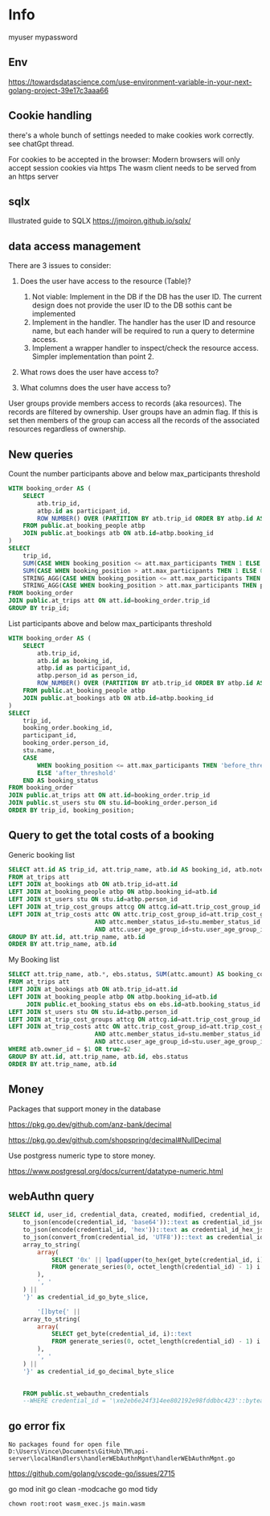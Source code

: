 # Info

myuser
mypassword

## Env

<https://towardsdatascience.com/use-environment-variable-in-your-next-golang-project-39e17c3aaa66>


## Cookie handling

there's a whole bunch of settings needed to make cookies work correctly.
see chatGpt thread.

For cookies to be accepted in the browser:
Modern browsers will only accept session cookies via https
The wasm client needs to be served from an https server


## sqlx

Illustrated guide to SQLX
<https://jmoiron.github.io/sqlx/>




## data access management

There are 3 issues to consider:
1. Does the user have access to the resource (Table)?
    1. Not viable: Implement in the DB if the DB has the user ID. The current design does not provide the user ID to the DB sothis cant be implemented
    2. Implement in the handler. The handler has the user ID and resource name, but each hander will be required to run a query to determine access.
    3. Implement a wrapper handler to inspect/check the resource access. Simpler implementation than point 2.

2. What rows does the user have access to?
3. What columns does the user have access to?



User groups provide members access to records (aka resources). The records are filtered by ownership.
User groups have an admin flag. If this is set then members of the group can access all the records of the associated resources regardless of ownership.


## New queries

Count the number participants above and below max_participants threshold

```sql
WITH booking_order AS (
    SELECT 
        atb.trip_id,
        atbp.id as participant_id,
        ROW_NUMBER() OVER (PARTITION BY atb.trip_id ORDER BY atbp.id ASC) AS booking_position
    FROM public.at_booking_people atbp
	JOIN public.at_bookings atb ON atb.id=atbp.booking_id
)
SELECT 
    trip_id,
    SUM(CASE WHEN booking_position <= att.max_participants THEN 1 ELSE 0 END) AS before_threshold,
    SUM(CASE WHEN booking_position > att.max_participants THEN 1 ELSE 0 END) AS after_threshold,
	STRING_AGG(CASE WHEN booking_position <= att.max_participants THEN participant_id::text END, ', ') AS before_threshold_ids,
    STRING_AGG(CASE WHEN booking_position > att.max_participants THEN participant_id::text END, ', ') AS after_threshold_ids
FROM booking_order
JOIN public.at_trips att ON att.id=booking_order.trip_id
GROUP BY trip_id;
```

List participants above and below max_participants threshold

```sql
WITH booking_order AS (
    SELECT 
        atb.trip_id,
		atb.id as booking_id,
        atbp.id as participant_id,
        atbp.person_id as person_id,
	    ROW_NUMBER() OVER (PARTITION BY atb.trip_id ORDER BY atbp.id ASC) AS booking_position
    FROM public.at_booking_people atbp
	JOIN public.at_bookings atb ON atb.id=atbp.booking_id
)
SELECT 
    trip_id,
	booking_order.booking_id,
    participant_id,
	booking_order.person_id,
	stu.name,
    CASE 
        WHEN booking_position <= att.max_participants THEN 'before_threshold' 
        ELSE 'after_threshold' 
    END AS booking_status
FROM booking_order
JOIN public.at_trips att ON att.id=booking_order.trip_id
JOIN public.st_users stu ON stu.id=booking_order.person_id
ORDER BY trip_id, booking_position;
```


## Query to get the total costs of a booking

Generic booking list

```sql
SELECT att.id AS trip_id, att.trip_name, atb.id AS booking_id, atb.notes AS booking_notes, atb.owner_id, SUM(attc.amount) AS booking_cost, COUNT(stu.name) as person_count
FROM at_trips att
LEFT JOIN at_bookings atb ON atb.trip_id=att.id
LEFT JOIN at_booking_people atbp ON atbp.booking_id=atb.id
LEFT JOIN st_users stu ON stu.id=atbp.person_id
LEFT JOIN at_trip_cost_groups attcg ON attcg.id=att.trip_cost_group_id
LEFT JOIN at_trip_costs attc ON attc.trip_cost_group_id=att.trip_cost_group_id
						AND attc.member_status_id=stu.member_status_id
						AND attc.user_age_group_id=stu.user_age_group_id
GROUP BY att.id, att.trip_name, atb.id
ORDER BY att.trip_name, atb.id
```

My Booking list

```sql
SELECT att.trip_name, atb.*, ebs.status, SUM(attc.amount) AS booking_cost, COUNT(stu.name) as participants
FROM at_trips att
LEFT JOIN at_bookings atb ON atb.trip_id=att.id
LEFT JOIN at_booking_people atbp ON atbp.booking_id=atb.id
	 JOIN public.et_booking_status ebs on ebs.id=atb.booking_status_id
LEFT JOIN st_users stu ON stu.id=atbp.person_id
LEFT JOIN at_trip_cost_groups attcg ON attcg.id=att.trip_cost_group_id
LEFT JOIN at_trip_costs attc ON attc.trip_cost_group_id=att.trip_cost_group_id
						AND attc.member_status_id=stu.member_status_id
						AND attc.user_age_group_id=stu.user_age_group_id
WHERE atb.owner_id = $1 OR true=$2
GROUP BY att.id, att.trip_name, atb.id, ebs.status
ORDER BY att.trip_name, atb.id
```



## Money

Packages that support money in the database

<https://pkg.go.dev/github.com/anz-bank/decimal>

<https://pkg.go.dev/github.com/shopspring/decimal#NullDecimal>

Use postgress numeric type to store money.

<https://www.postgresql.org/docs/current/datatype-numeric.html>



## webAuthn query

```sql
SELECT id, user_id, credential_data, created, modified, credential_id, device_name, device_metadata,
	to_json(encode(credential_id, 'base64'))::text as credential_id_json,
	to_json(encode(credential_id, 'hex'))::text as credential_id_hex_json,
	to_json(convert_from(credential_id, 'UTF8'))::text as credential_id_text_json,
    array_to_string(
        array(
            SELECT '0x' || lpad(upper(to_hex(get_byte(credential_id, i))), 2, '0')
            FROM generate_series(0, octet_length(credential_id) - 1) i
        ),
        ', '
    ) || 
    '}' as credential_id_go_byte_slice,

	    '[]byte{' || 
    array_to_string(
        array(
            SELECT get_byte(credential_id, i)::text
            FROM generate_series(0, octet_length(credential_id) - 1) i
        ),
        ', '
    ) || 
    '}' as credential_id_go_decimal_byte_slice

	
	FROM public.st_webauthn_credentials
	--WHERE credential_id = '\xe2eb6e24f314ee802192e98fddbbc423'::bytea
```

## go error fix

`No packages found for open file D:\Users\Vince\Documents\GitHub\TM\api-server\localHandlers\handlerWEbAuthnMgnt\handlerWEbAuthnMgnt.go`

<https://github.com/golang/vscode-go/issues/2715>

go mod init
go clean -modcache
go mod tidy




`chown root:root wasm_exec.js main.wasm`

